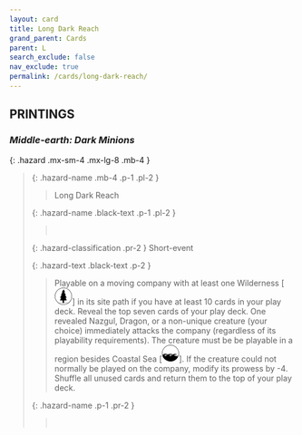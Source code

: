 ```yaml
---
layout: card
title: Long Dark Reach
grand_parent: Cards
parent: L
search_exclude: false
nav_exclude: true
permalink: /cards/long-dark-reach/
---
```


## PRINTINGS


### _Middle-earth: Dark Minions_

{: .hazard .mx-sm-4 .mx-lg-8 .mb-4 }
> {: .hazard-name .mb-4 .p-1 .pl-2 }
> > <div class="hazard-mp"></div>
> > <div class="card-name">Long Dark Reach</div>
>
> {: .hazard-name .black-text .p-1 .pl-2 }
> > &nbsp;
>
> {: .hazard-classification .pr-2 }
> Short-event
>
> {: .hazard-text .black-text .p-2 }
> > Playable on a moving company with at least one Wilderness \[![](/assets/images/wilderness.svg)] in its site path if you have at least 10 cards in your play deck. Reveal the top seven cards of your play deck. One revealed Nazgul, Dragon, or a non-unique creature (your choice) immediately attacks the company (regardless of its playability requirements). The creature must be be playable in a region besides Coastal Sea \[![](/assets/images/coastalsea.svg)]. If the creature could not normally be played on the company, modify its prowess by -4. Shuffle all unused cards and return them to the top of your play deck. 
>
> {: .hazard-name .p-1 .pr-2 }
> > <div class="card-shield"></div>
> > <div class="card-corruption">&nbsp;</div>
